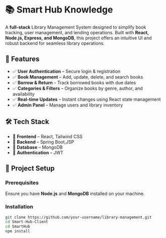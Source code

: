 # 📚 Smart Hub Knowledge

A **full-stack** Library Management System designed to simplify book tracking, user management, and lending operations. Built with **React, Node.js, Express, and MongoDB**, this project offers an intuitive UI and robust backend for seamless library operations.

## 🚀 Features  
- ✅ **User Authentication** – Secure login & registration  
- ✅ **Book Management** – Add, update, delete, and search books  
- ✅ **Borrow & Return** – Track borrowed books with due dates  
- ✅ **Categories & Filters** – Organize books by genre, author, and availability  
- ✅ **Real-time Updates** – Instant changes using React state management  
- ✅ **Admin Panel** – Manage users and library inventory  

## 🛠️ Tech Stack  
- 🔹 **Frontend** – React, Tailwind CSS  
- 🔹 **Backend** – Spring Boot,JSP  
- 🔹 **Database** – MongoDB  
- 🔹 **Authentication** – JWT  

## 📂 Project Setup  
### Prerequisites  
Ensure you have **Node.js** and **MongoDB** installed on your machine.  

### Installation  
```sh
git clone https://github.com/your-username/library-management.git
cd Smart-Hub-Client
cd SmartHub
npm install
